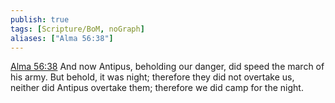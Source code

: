 ```yaml
---
publish: true
tags: [Scripture/BoM, noGraph]
aliases: ["Alma 56:38"]
---
```

[Alma 56:38](https://churchofjesuschrist.org/study/scriptures/bofm/alma/56?lang=eng&id=p38#p38) And now Antipus, beholding our danger, did speed the march of his army. But behold, it was night; therefore they did not overtake us, neither did Antipus overtake them; therefore we did camp for the night.
